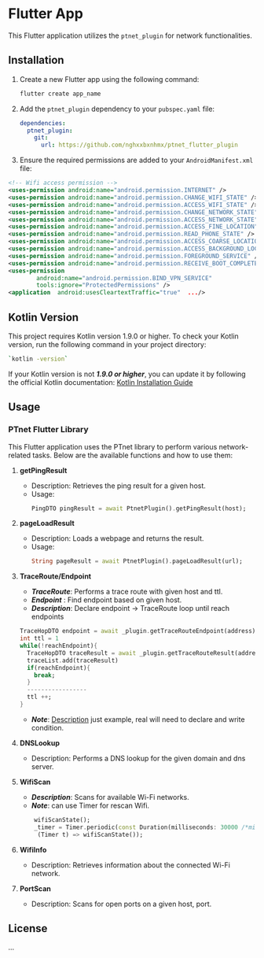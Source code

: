 
# Flutter App

This Flutter application utilizes the `ptnet_plugin` for network functionalities.

## Installation

1. Create a new Flutter app using the following command:
    ```bash
    flutter create app_name
    ```

2. Add the `ptnet_plugin` dependency to your `pubspec.yaml` file:
    ```yaml
    dependencies:
      ptnet_plugin:
        git:
          url: https://github.com/nghxxbxnhmx/ptnet_flutter_plugin
    ```

3. Ensure the required permissions are added to your `AndroidManifest.xml` file:
```xml
<!-- Wifi access permission -->
<uses-permission android:name="android.permission.INTERNET" />
<uses-permission android:name="android.permission.CHANGE_WIFI_STATE" />
<uses-permission android:name="android.permission.ACCESS_WIFI_STATE" />
<uses-permission android:name="android.permission.CHANGE_NETWORK_STATE" />
<uses-permission android:name="android.permission.ACCESS_NETWORK_STATE" />
<uses-permission android:name="android.permission.ACCESS_FINE_LOCATION" />
<uses-permission android:name="android.permission.READ_PHONE_STATE" />
<uses-permission android:name="android.permission.ACCESS_COARSE_LOCATION" />
<uses-permission android:name="android.permission.ACCESS_BACKGROUND_LOCATION" />
<uses-permission android:name="android.permission.FOREGROUND_SERVICE" />
<uses-permission android:name="android.permission.RECEIVE_BOOT_COMPLETED" />
<uses-permission
        android:name="android.permission.BIND_VPN_SERVICE"
        tools:ignore="ProtectedPermissions" />
<application  android:usesCleartextTraffic="true"  .../>
```
## Kotlin Version

This project requires Kotlin version 1.9.0 or higher. To check your Kotlin version, run the following command in your project directory:
```bash
`kotlin -version` 
```
If your Kotlin version is not ***1.9.0 or higher***, you can update it by following the official Kotlin documentation: [Kotlin Installation Guide](https://kotlinlang.org/docs/getting-started.html#install-kotlin)


## Usage

### PTnet Flutter Library

This Flutter application uses the PTnet library to perform various network-related tasks. Below are the available functions and how to use them:

1. **getPingResult**
   - Description: Retrieves the ping result for a given host.
   - Usage:
     ```dart
     PingDTO pingResult = await PtnetPlugin().getPingResult(host);
     ```

2. **pageLoadResult**
   - Description: Loads a webpage and returns the result.
   - Usage:
     ```dart
     String pageResult = await PtnetPlugin().pageLoadResult(url);
     ```

3. **TraceRoute/Endpoint**
   - ***TraceRoute***: Performs a trace route with given host and ttl.
   - ***Endpoint***   : Find endpoint based on given host.
   - ***Description***: Declare endpoint -> TraceRoute loop until reach endpoints
   ```dart
   TraceHopDTO endpoint = await _plugin.getTraceRouteEndpoint(address) ?? ...;
   int ttl = 1
   while(!reachEndpoint){
     TraceHopDTO traceResult = await _plugin.getTraceRouteResult(address, ttl) ?? ...;
     traceList.add(traceResult)
     if(reachEndpoint){
       break;
     }
     -----------------
     ttl ++;
   }
   ```
   - ***Note***:  <u>Description</u>  just example, real will need to declare and write condition.

4. **DNSLookup**
   - Description: Performs a DNS lookup for the given domain and dns server.

5. **WifiScan**
   - ***Description***: Scans for available Wi-Fi networks.
   - ***Note***: can use Timer for rescan Wifi.
   ```dart
       wifiScanState();
       _timer = Timer.periodic(const Duration(milliseconds: 30000 /*milliseconds*/),
        (Timer t) => wifiScanState());
   ```

6. **WifiInfo**
   - Description: Retrieves information about the connected Wi-Fi network.

7. **PortScan**
   - Description: Scans for open ports on a given host, port.

## License

...

